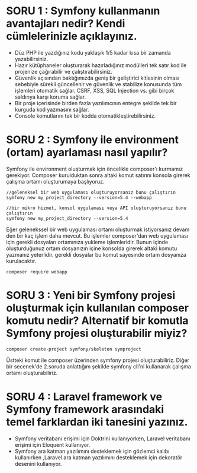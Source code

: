 
# SORU 1 : Symfony kullanmanın avantajları nedir? Kendi cümlelerinizle açıklayınız.

 - Düz PHP ile yazdığınız kodu yaklaşık 1/5 kadar kısa bir zamanda yazabilirsiniz. 
 - Hazır kütüphaneler oluşturarak hazırladığınız modülleri tek satır kod ile projenize çağırabilir ve çalıştırabilirsiniz. 
 - Güvenlik açısından baktığımızda geniş bir geliştirici kitlesinin olması sebebiyle sürekli güncellenir ve güvenlik ve stabilize konusunda tüm işlemleri otomatik sağlar. CSRF, XSS, SQL Injection vs. gibi birçok saldırıya karşı koruma sağlar.
 - Bir proje içerisinde birden fazla yazılımcının entegre şekilde tek bir kurguda kod yazmasını sağlar.
 - Console komutlarını tek bir kodda otomatikleştirebilirsiniz.

# SORU 2 : Symfony ile environment (ortam) ayarlaması nasıl yapılır?
 
 Symfony ile environment oluşturmak için öncelikle composer'ı kurmamız gerekiyor. Composer kurulduktan sonra
 altaki komut satırını konsola girerek çalışma ortamı oluşturumaya başlıyoruz.
 
    //geleneksel bir web uygulaması oluşturuyorsanız bunu çalıştırın
    symfony new my_project_directory --version=5.4 --webapp

    //bir mikro hizmet, konsol uygulaması veya API oluşturuyorsanız bunu çalıştırın
    symfony new my_project_directory --version=5.4   
    
 Eğer gelenekssel bir web uygulaması ortamı oluşturmak istiyorsanız devam den bir kaç işlem daha 
 mevcut. Bu işlemler composer'dan web uygulaması için gerekli dosyaları ortamınıza yukleme işlemleridir.
 Bunun içinde  oluşturduğunuz ortam dosyanızın içine konsolda girerek altaki komutu yazmanız yeterlidir.
 gerekli dosyalar bu komut sayesınde ortam dosyanıza kurulacaktır.

    composer require webapp

# SORU 3 : Yeni bir Symfony projesi oluşturmak için kullanılan composer komutu nedir? Alternatif bir komutla Symfony projesi oluşturabilir miyiz?

    composer create-project symfony/skeleton symproject

 Üstteki komut ile composer üzerinden symfony projesi oluşturabiliriz. Diğer bir secenek'de 2.soruda 
 anlattığım şekilde symfony cll'ni kullanarak çalışma ortamı oluşturabiliriz.

# SORU 4 : Laravel framework ve Symfony framework arasındaki temel farklardan iki tanesini yazınız.

  - Symfony veritabanı erişimi için Doktrini kullanıyorken, Laravel veritabanı erişimi için Eloquent kullanıyor.
  - Symfony ara katman yazılımını desteklemek için gözlemci kalıbı kullanırken ,Laravel ara katman yazılımını desteklemek için dekoratör desenini kullanıyor.
  


